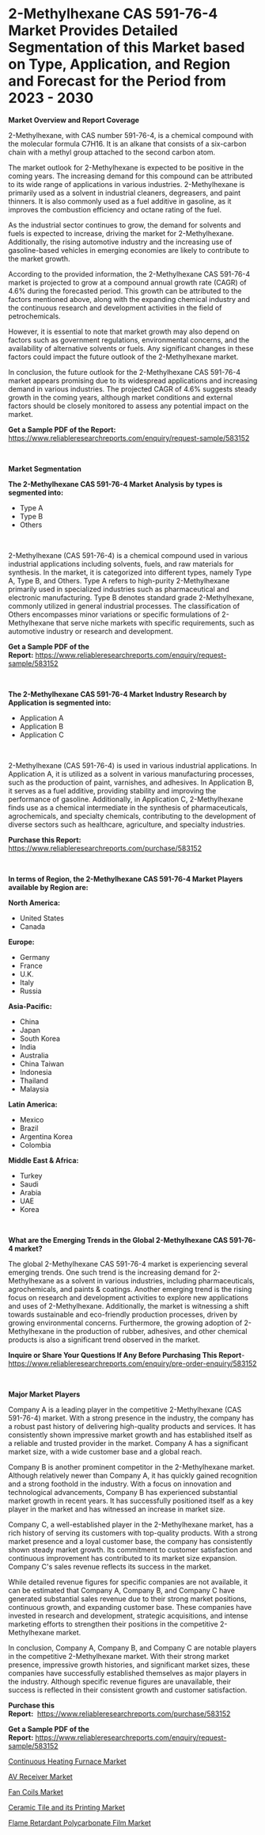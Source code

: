 <p><h1>2-Methylhexane CAS 591-76-4 Market Provides Detailed Segmentation of this Market based on Type, Application, and Region and Forecast for the Period from 2023 - 2030</h1></p><p><strong>Market Overview and Report Coverage</strong></p>
<p><p>2-Methylhexane, with CAS number 591-76-4, is a chemical compound with the molecular formula C7H16. It is an alkane that consists of a six-carbon chain with a methyl group attached to the second carbon atom. </p><p>The market outlook for 2-Methylhexane is expected to be positive in the coming years. The increasing demand for this compound can be attributed to its wide range of applications in various industries. 2-Methylhexane is primarily used as a solvent in industrial cleaners, degreasers, and paint thinners. It is also commonly used as a fuel additive in gasoline, as it improves the combustion efficiency and octane rating of the fuel.</p><p>As the industrial sector continues to grow, the demand for solvents and fuels is expected to increase, driving the market for 2-Methylhexane. Additionally, the rising automotive industry and the increasing use of gasoline-based vehicles in emerging economies are likely to contribute to the market growth.</p><p>According to the provided information, the 2-Methylhexane CAS 591-76-4 market is projected to grow at a compound annual growth rate (CAGR) of 4.6% during the forecasted period. This growth can be attributed to the factors mentioned above, along with the expanding chemical industry and the continuous research and development activities in the field of petrochemicals.</p><p>However, it is essential to note that market growth may also depend on factors such as government regulations, environmental concerns, and the availability of alternative solvents or fuels. Any significant changes in these factors could impact the future outlook of the 2-Methylhexane market.</p><p>In conclusion, the future outlook for the 2-Methylhexane CAS 591-76-4 market appears promising due to its widespread applications and increasing demand in various industries. The projected CAGR of 4.6% suggests steady growth in the coming years, although market conditions and external factors should be closely monitored to assess any potential impact on the market.</p></p>
<p><strong>Get a Sample PDF of the Report:</strong> <a href="https://www.reliableresearchreports.com/enquiry/request-sample/583152">https://www.reliableresearchreports.com/enquiry/request-sample/583152</a></p>
<p>&nbsp;</p>
<p><strong>Market Segmentation</strong></p>
<p><strong>The 2-Methylhexane CAS 591-76-4 Market Analysis by types is segmented into:</strong></p>
<p><ul><li>Type A</li><li>Type B</li><li>Others</li></ul></p>
<p>&nbsp;</p>
<p><p>2-Methylhexane (CAS 591-76-4) is a chemical compound used in various industrial applications including solvents, fuels, and raw materials for synthesis. In the market, it is categorized into different types, namely Type A, Type B, and Others. Type A refers to high-purity 2-Methylhexane primarily used in specialized industries such as pharmaceutical and electronic manufacturing. Type B denotes standard grade 2-Methylhexane, commonly utilized in general industrial processes. The classification of Others encompasses minor variations or specific formulations of 2-Methylhexane that serve niche markets with specific requirements, such as automotive industry or research and development.</p></p>
<p><strong>Get a Sample PDF of the Report:</strong>&nbsp;<a href="https://www.reliableresearchreports.com/enquiry/request-sample/583152">https://www.reliableresearchreports.com/enquiry/request-sample/583152</a></p>
<p>&nbsp;</p>
<p><strong>The 2-Methylhexane CAS 591-76-4 Market Industry Research by Application is segmented into:</strong></p>
<p><ul><li>Application A</li><li>Application B</li><li>Application C</li></ul></p>
<p>&nbsp;</p>
<p><p>2-Methylhexane (CAS 591-76-4) is used in various industrial applications. In Application A, it is utilized as a solvent in various manufacturing processes, such as the production of paint, varnishes, and adhesives. In Application B, it serves as a fuel additive, providing stability and improving the performance of gasoline. Additionally, in Application C, 2-Methylhexane finds use as a chemical intermediate in the synthesis of pharmaceuticals, agrochemicals, and specialty chemicals, contributing to the development of diverse sectors such as healthcare, agriculture, and specialty industries.</p></p>
<p><strong>Purchase this Report:</strong>&nbsp; <a href="https://www.reliableresearchreports.com/purchase/583152">https://www.reliableresearchreports.com/purchase/583152</a></p>
<p>&nbsp;</p>
<p><strong>In terms of Region, the 2-Methylhexane CAS 591-76-4 Market Players available by Region are:</strong></p>
<p>
    <p> <strong> North America: </strong>
        <ul>
            <li>United States</li>
            <li>Canada</li>
        </ul>
        </p> 
    <p> <strong> Europe: </strong>
        <ul>
            <li>Germany</li>
            <li>France</li>
            <li>U.K.</li>
            <li>Italy</li>
            <li>Russia</li>
        </ul>
        </p> 
    <p> <strong> Asia-Pacific: </strong>
        <ul>
            <li>China</li>
            <li>Japan</li>
            <li>South Korea</li>
            <li>India</li>
            <li>Australia</li>
            <li>China Taiwan</li>
            <li>Indonesia</li>
            <li>Thailand</li>
            <li>Malaysia</li>
        </ul>
        </p> 
    <p> <strong> Latin America: </strong>
        <ul>
            <li>Mexico</li>
            <li>Brazil</li>
            <li>Argentina Korea</li>
            <li>Colombia</li>
        </ul>
        </p> 
    <p> <strong> Middle East & Africa: </strong>
        <ul>
            <li>Turkey</li>
            <li>Saudi</li>
            <li>Arabia</li>
            <li>UAE</li>
            <li>Korea</li>
        </ul>
    </p>
    </p>
<p>&nbsp;</p>
<p><strong>What are the Emerging Trends in the Global 2-Methylhexane CAS 591-76-4 market?</strong></p>
<p><p>The global 2-Methylhexane CAS 591-76-4 market is experiencing several emerging trends. One such trend is the increasing demand for 2-Methylhexane as a solvent in various industries, including pharmaceuticals, agrochemicals, and paints & coatings. Another emerging trend is the rising focus on research and development activities to explore new applications and uses of 2-Methylhexane. Additionally, the market is witnessing a shift towards sustainable and eco-friendly production processes, driven by growing environmental concerns. Furthermore, the growing adoption of 2-Methylhexane in the production of rubber, adhesives, and other chemical products is also a significant trend observed in the market.</p></p>
<p><strong>Inquire or Share Your Questions If Any Before Purchasing This Report</strong>- <a href="https://www.reliableresearchreports.com/enquiry/pre-order-enquiry/583152">https://www.reliableresearchreports.com/enquiry/pre-order-enquiry/583152</a></p>
<p>&nbsp;</p>
<p><strong>Major Market Players</strong></p>
<p><p>Company A is a leading player in the competitive 2-Methylhexane (CAS 591-76-4) market. With a strong presence in the industry, the company has a robust past history of delivering high-quality products and services. It has consistently shown impressive market growth and has established itself as a reliable and trusted provider in the market. Company A has a significant market size, with a wide customer base and a global reach.</p><p>Company B is another prominent competitor in the 2-Methylhexane market. Although relatively newer than Company A, it has quickly gained recognition and a strong foothold in the industry. With a focus on innovation and technological advancements, Company B has experienced substantial market growth in recent years. It has successfully positioned itself as a key player in the market and has witnessed an increase in market size.</p><p>Company C, a well-established player in the 2-Methylhexane market, has a rich history of serving its customers with top-quality products. With a strong market presence and a loyal customer base, the company has consistently shown steady market growth. Its commitment to customer satisfaction and continuous improvement has contributed to its market size expansion. Company C's sales revenue reflects its success in the market.</p><p>While detailed revenue figures for specific companies are not available, it can be estimated that Company A, Company B, and Company C have generated substantial sales revenue due to their strong market positions, continuous growth, and expanding customer base. These companies have invested in research and development, strategic acquisitions, and intense marketing efforts to strengthen their positions in the competitive 2-Methylhexane market.</p><p>In conclusion, Company A, Company B, and Company C are notable players in the competitive 2-Methylhexane market. With their strong market presence, impressive growth histories, and significant market sizes, these companies have successfully established themselves as major players in the industry. Although specific revenue figures are unavailable, their success is reflected in their consistent growth and customer satisfaction.</p></p>
<p><strong>Purchase this Report:</strong>&nbsp;&nbsp;<a href="https://www.reliableresearchreports.com/purchase/583152">https://www.reliableresearchreports.com/purchase/583152</a></p>
<p></p>
<p><strong>Get a Sample PDF of the Report:</strong>&nbsp;<a href="https://www.reliableresearchreports.com/enquiry/request-sample/583152">https://www.reliableresearchreports.com/enquiry/request-sample/583152</a></p>
<p><p><a href="https://github.com/abdelrhmankishk22/Market-Research-Report-List-1/blob/main/continuous-heating-furnace-market.md">Continuous Heating Furnace Market</a></p><p><a href="https://medium.com/@vilmalittel/av-receiver-market-size-growth-forecast-2023-2030-657cf5b16488">AV Receiver Market</a></p><p><a href="https://medium.com/@holliswelch2023/fan-coils-market-size-growth-forecast-2023-2030-250438b3d9e8">Fan Coils Market</a></p><p><a href="https://www.linkedin.com/pulse/ceramic-tile-its-printing-market-size-share-global-analysis/">Ceramic Tile and its Printing Market</a></p><p><a href="https://github.com/maliyahmorrow6654/Market-Research-Report-List-1/blob/main/flame-retardant-polycarbonate-film-market.md">Flame Retardant Polycarbonate Film Market</a></p></p>